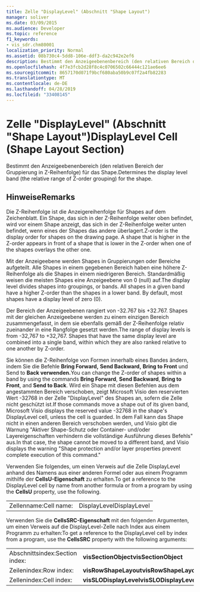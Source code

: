 ```yaml
---
title: Zelle "DisplayLevel" (Abschnitt "Shape Layout")
manager: soliver
ms.date: 03/09/2015
ms.audience: Developer
ms.topic: reference
f1_keywords:
- vis_sdr.chm80001
localization_priority: Normal
ms.assetid: 08b730c4-5dd8-106e-ddf3-da2c942e2ef6
description: Bestimmt den Anzeigeebenenbereich (den relativen Bereich der Gruppierung in Z-Reihenfolge) für das Shape.
ms.openlocfilehash: 4f7e3fcb2d28f8c4c0706502c66444c121ae6ee6
ms.sourcegitcommit: 8657170d071f9bcf680aba50b9c07f2a4fb82283
ms.translationtype: MT
ms.contentlocale: de-DE
ms.lasthandoff: 04/28/2019
ms.locfileid: "33408145"
---
```

# <a name="displaylevel-cell-shape-layout-section"></a><span data-ttu-id="9393b-103">Zelle "DisplayLevel" (Abschnitt "Shape Layout")</span><span class="sxs-lookup"><span data-stu-id="9393b-103">DisplayLevel Cell (Shape Layout Section)</span></span>

<span data-ttu-id="9393b-104">Bestimmt den Anzeigeebenenbereich (den relativen Bereich der Gruppierung in Z-Reihenfolge) für das Shape.</span><span class="sxs-lookup"><span data-stu-id="9393b-104">Determines the display level band (the relative range of Z-order grouping) for the shape.</span></span>
  
## <a name="remarks"></a><span data-ttu-id="9393b-105">Hinweise</span><span class="sxs-lookup"><span data-stu-id="9393b-105">Remarks</span></span>

<span data-ttu-id="9393b-p101">Die Z-Reihenfolge ist die Anzeigereihenfolge für Shapes auf dem Zeichenblatt. Ein Shape, das sich in der Z-Reihenfolge weiter oben befindet, wird vor einem Shape anzeigt, das sich in der Z-Reihenfolge weiter unten befindet, wenn eines der Shapes das andere überlagert.</span><span class="sxs-lookup"><span data-stu-id="9393b-p101">Z-order is the display order for shapes on the drawing page. A shape that is higher in the Z-order appears in front of a shape that is lower in the Z-order when one of the shapes overlays the other one.</span></span> 
  
<span data-ttu-id="9393b-p102">Mit der Anzeigeebene werden Shapes in Gruppierungen oder Bereiche aufgeteilt. Alle Shapes in einem gegebenen Bereich haben eine höhere Z-Reihenfolge als die Shapes in einem niedrigeren Bereich. Standardmäßig weisen die meisten Shapes eine Anzeigeebene von 0 (null) auf.</span><span class="sxs-lookup"><span data-stu-id="9393b-p102">The display level divides shapes into groupings, or bands. All shapes in a given band have a higher Z-order than the shapes in a lower band. By default, most shapes have a display level of zero (0).</span></span>
  
<span data-ttu-id="9393b-p103">Der Bereich der Anzeigeebenen rangiert von -32.767 bis +32.767. Shapes mit der gleichen Anzeigeebene werden zu einem einzigen Bereich zusammengefasst, in dem sie ebenfalls gemäß der Z-Reihenfolge relativ zueinander in eine Rangfolge gesetzt werden.</span><span class="sxs-lookup"><span data-stu-id="9393b-p103">The range of display levels is from -32,767 to +32,767. Shapes that have the same display level are combined into a single band, within which they are also ranked relative to one another by Z-order.</span></span>
  
<span data-ttu-id="9393b-113">Sie können die Z-Reihenfolge von Formen innerhalb eines Bandes ändern, indem Sie die Befehle **Bring Forward,** **Send Backward,** **Bring to Front** und Send to **Back verwenden.**</span><span class="sxs-lookup"><span data-stu-id="9393b-113">You can change the Z-order of shapes within a band by using the commands **Bring Forward**, **Send Backward**, **Bring to Front**, and **Send to Back**.</span></span> <span data-ttu-id="9393b-114">Wird ein Shape mit diesen Befehlen aus dem angestammten Bereich verschoben, zeigt Microsoft Visio den reservierten Wert -32768 in der Zelle "DisplayLevel" des Shapes an, sofern die Zelle nicht geschützt ist.</span><span class="sxs-lookup"><span data-stu-id="9393b-114">If those commands move a shape out of its given band, Microsoft Visio displays the reserved value -32768 in the shape's DisplayLevel cell, unless the cell is guarded.</span></span> <span data-ttu-id="9393b-115">In dem Fall kann das Shape nicht in einen anderen Bereich verschoben werden, und Visio gibt die Warnung "Aktiver Shape-Schutz oder Container- und/oder Layereigenschaften verhindern die vollständige Ausführung dieses Befehls" aus.</span><span class="sxs-lookup"><span data-stu-id="9393b-115">In that case, the shape cannot be moved to a different band, and Visio displays the warning "Shape protection and/or layer properties prevent complete execution of this command."</span></span> 
  
<span data-ttu-id="9393b-116">Verwenden Sie folgendes, um einen Verweis auf die Zelle DisplayLevel anhand des Namens aus einer anderen Formel oder aus einem Programm mithilfe der **CellsU-Eigenschaft** zu erhalten.</span><span class="sxs-lookup"><span data-stu-id="9393b-116">To get a reference to the DisplayLevel cell by name from another formula or from a program by using the **CellsU** property, use the following.</span></span> 
  
|||
|:-----|:-----|
|<span data-ttu-id="9393b-117">Zellenname:</span><span class="sxs-lookup"><span data-stu-id="9393b-117">Cell name:</span></span>  <br/> |<span data-ttu-id="9393b-118">DisplayLevel</span><span class="sxs-lookup"><span data-stu-id="9393b-118">DisplayLevel</span></span>  <br/> |
   
<span data-ttu-id="9393b-119">Verwenden Sie die **CellsSRC-Eigenschaft** mit den folgenden Argumenten, um einen Verweis auf die DisplayLevel-Zelle nach Index aus einem Programm zu erhalten:</span><span class="sxs-lookup"><span data-stu-id="9393b-119">To get a reference to the DisplayLevel cell by index from a program, use the **CellsSRC** property with the following arguments:</span></span> 
  
|||
|:-----|:-----|
|<span data-ttu-id="9393b-120">Abschnittsindex:</span><span class="sxs-lookup"><span data-stu-id="9393b-120">Section index:</span></span>  <br/> |<span data-ttu-id="9393b-121">**visSectionObject**</span><span class="sxs-lookup"><span data-stu-id="9393b-121">**visSectionObject**</span></span> <br/> |
|<span data-ttu-id="9393b-122">Zeilenindex:</span><span class="sxs-lookup"><span data-stu-id="9393b-122">Row index:</span></span>  <br/> |<span data-ttu-id="9393b-123">**visRowShapeLayout**</span><span class="sxs-lookup"><span data-stu-id="9393b-123">**visRowShapeLayout**</span></span> <br/> |
|<span data-ttu-id="9393b-124">Zellenindex:</span><span class="sxs-lookup"><span data-stu-id="9393b-124">Cell index:</span></span>  <br/> |<span data-ttu-id="9393b-125">**visSLODisplayLevel**</span><span class="sxs-lookup"><span data-stu-id="9393b-125">**visSLODisplayLevel**</span></span> <br/> |
   

